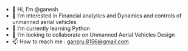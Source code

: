 - 👋 Hi, I’m @ganesh  
- 👀 I’m interested in Financial analytics and Dynamics and controls of unmanned aerial vehicles
- 🌱 I’m currently learning Python
- 💞️ I’m looking to collaborate on Unmanned Aerial Vehicles Design
- 📫 How to reach me : gansru.8156@gmail.com

<!---
gansru8156/gansru8156 is a ✨ special ✨ repository because its `README.md` (this file) appears on your GitHub profile.
You can click the Preview link to take a look at your changes.
--->
